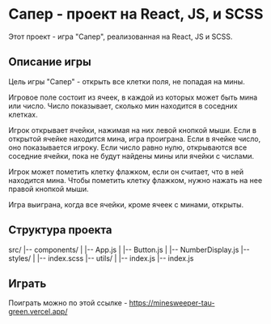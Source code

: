 # Сапер - проект на React, JS, и SCSS

Этот проект - игра "Сапер", реализованная на React, JS и SCSS.

## Описание игры

Цель игры "Сапер" - открыть все клетки поля, не попадая на мины.

Игровое поле состоит из ячеек, в каждой из которых может быть мина или число. Число показывает, сколько мин находится в соседних клетках.

Игрок открывает ячейки, нажимая на них левой кнопкой мыши. Если в открытой ячейке находится мина, игра проиграна. Если в ячейке число, оно показывается игроку. Если число равно нулю, открываются все соседние ячейки, пока не будут найдены мины или ячейки с числами.

Игрок может пометить клетку флажком, если он считает, что в ней находится мина. Чтобы пометить клетку флажком, нужно нажать на нее правой кнопкой мыши.

Игра выиграна, когда все ячейки, кроме ячеек с минами, открыты.

## Структура проекта

src/
|-- components/
| |-- App.js
| |-- Button.js
| |-- NumberDisplay.js
|-- styles/
| |-- index.scss
|-- utils/
| |-- index.js
|-- index.js

## Играть

Поиграть можно по этой ссылке - https://minesweeper-tau-green.vercel.app/

